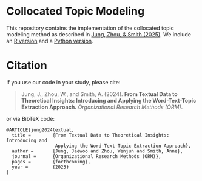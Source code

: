 # Collocated Topic Modeling

This repository contains the implementation of the collocated topic modeling method as described in [Jung, Zhou, & Smith (2025)](https://journals.sagepub.com/doi/abs/10.1177/10944281241228186). 
We include an [R version](R-package/) and a [Python version](python-package).

# Citation

If you use our code in your study, please cite:

> Jung, J., Zhou, W., and Smith, A. (2024). **From Textual Data to Theoretical Insights: Introducing and Applying the Word-Text-Topic Extraction Approach.** *Organizational Research Methods (ORM)*.

or via BibTeX code:

```
@ARTICLE{jung2024textual,
  title =        {From Textual Data to Theoretical Insights: Introducing and
                  Applying the Word-Text-Topic Extraction Approach},
  author =       {Jung, Jaewoo and Zhou, Wenjun and Smith, Anne},
  journal =      {Organizational Research Methods (ORM)},
  pages =        {forthcoming},
  year =         {2025}
}
```
